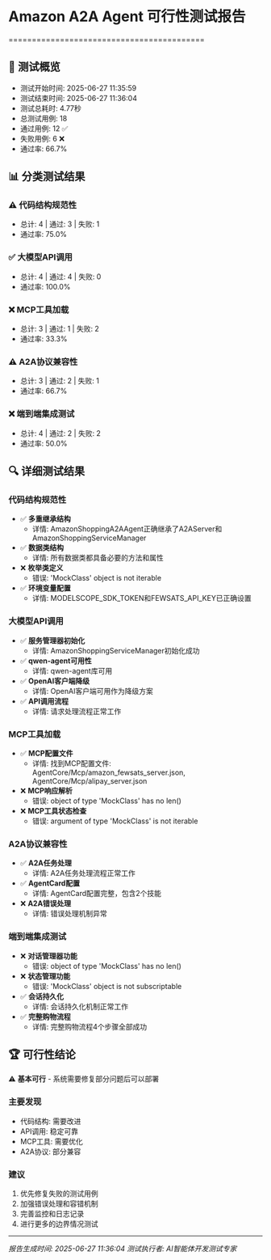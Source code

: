 
# Amazon A2A Agent 可行性测试报告
==========================================

## 🎯 测试概览
- 测试开始时间: 2025-06-27 11:35:59
- 测试结束时间: 2025-06-27 11:36:04
- 测试总耗时: 4.77秒
- 总测试用例: 18
- 通过用例: 12 ✅
- 失败用例: 6 ❌
- 通过率: 66.7%

## 📊 分类测试结果

### ⚠️ 代码结构规范性
- 总计: 4 | 通过: 3 | 失败: 1
- 通过率: 75.0%

### ✅ 大模型API调用
- 总计: 4 | 通过: 4 | 失败: 0
- 通过率: 100.0%

### ❌ MCP工具加载
- 总计: 3 | 通过: 1 | 失败: 2
- 通过率: 33.3%

### ⚠️ A2A协议兼容性
- 总计: 3 | 通过: 2 | 失败: 1
- 通过率: 66.7%

### ❌ 端到端集成测试
- 总计: 4 | 通过: 2 | 失败: 2
- 通过率: 50.0%

## 🔍 详细测试结果

### 代码结构规范性
- ✅ **多重继承结构**
  - 详情: AmazonShoppingA2AAgent正确继承了A2AServer和AmazonShoppingServiceManager
- ✅ **数据类结构**
  - 详情: 所有数据类都具备必要的方法和属性
- ❌ **枚举类定义**
  - 错误: 'MockClass' object is not iterable
- ✅ **环境变量配置**
  - 详情: MODELSCOPE_SDK_TOKEN和FEWSATS_API_KEY已正确设置

### 大模型API调用
- ✅ **服务管理器初始化**
  - 详情: AmazonShoppingServiceManager初始化成功
- ✅ **qwen-agent可用性**
  - 详情: qwen-agent库可用
- ✅ **OpenAI客户端降级**
  - 详情: OpenAI客户端可用作为降级方案
- ✅ **API调用流程**
  - 详情: 请求处理流程正常工作

### MCP工具加载
- ✅ **MCP配置文件**
  - 详情: 找到MCP配置文件: AgentCore/Mcp/amazon_fewsats_server.json, AgentCore/Mcp/alipay_server.json
- ❌ **MCP响应解析**
  - 错误: object of type 'MockClass' has no len()
- ❌ **MCP工具状态检查**
  - 错误: argument of type 'MockClass' is not iterable

### A2A协议兼容性
- ✅ **A2A任务处理**
  - 详情: A2A任务处理流程正常工作
- ✅ **AgentCard配置**
  - 详情: AgentCard配置完整，包含2个技能
- ❌ **A2A错误处理**
  - 详情: 错误处理机制异常

### 端到端集成测试
- ❌ **对话管理器功能**
  - 错误: object of type 'MockClass' has no len()
- ❌ **状态管理功能**
  - 错误: 'MockClass' object is not subscriptable
- ✅ **会话持久化**
  - 详情: 会话持久化机制正常工作
- ✅ **完整购物流程**
  - 详情: 完整购物流程4个步骤全部成功

## 🏆 可行性结论

⚠️ **基本可行** - 系统需要修复部分问题后可以部署

### 主要发现
- 代码结构: 需要改进
- API调用: 稳定可靠
- MCP工具: 需要优化
- A2A协议: 部分兼容

### 建议
1. 优先修复失败的测试用例
2. 加强错误处理和容错机制
3. 完善监控和日志记录
4. 进行更多的边界情况测试

---
*报告生成时间: 2025-06-27 11:36:04*
*测试执行者: AI智能体开发测试专家*
